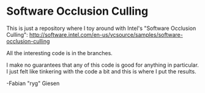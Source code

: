 # Software Occlusion Culling

This is just a repository where I toy around with Intel's "Software Occlusion Culling": http://software.intel.com/en-us/vcsource/samples/software-occlusion-culling

All the interesting code is in the branches.

I make no guarantees that any of this code is good for anything in particular. I just felt like tinkering with the code a bit and this is where I put the results.

-Fabian "ryg" Giesen